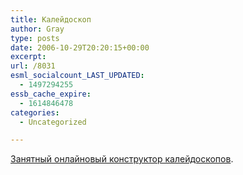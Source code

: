 ```yaml
---
title: Калейдоскоп
author: Gray
type: posts
date: 2006-10-29T20:20:15+00:00
excerpt:
url: /8031
esml_socialcount_LAST_UPDATED:
  - 1497294255
essb_cache_expire:
  - 1614846478
categories:
  - Uncategorized

---
```








<a href="http://www.zefrank.com/byokal/kal2.html" target="_blank">Занятный онлайновый конструктор калейдоскопов</a>.